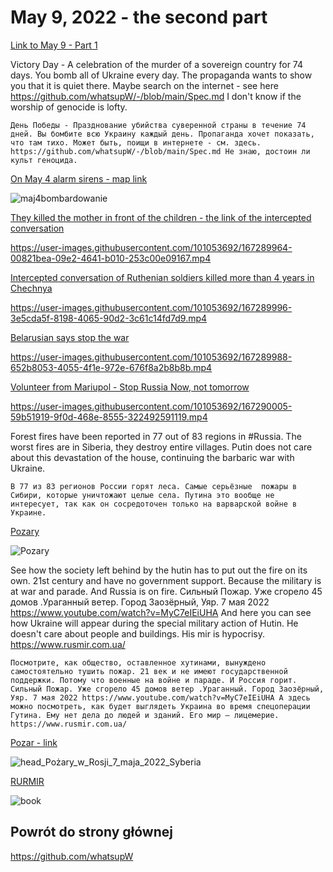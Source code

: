 # May 9, 2022 - the second part

[Link to May 9 - Part 1](https://github.com/whatsupW/whatsupW/blob/main/May_9_2022.md)

Victory Day - A celebration of the murder of a sovereign country for 74 days.
You bomb all of Ukraine every day.
The propaganda wants to show you that it is quiet there. Maybe search on the internet - see here https://github.com/whatsupW/-/blob/main/Spec.md
I don't know if the worship of genocide is lofty.

```
День Победы - Празднование убийства суверенной страны в течение 74 дней. Вы бомбите всю Украину каждый день. Пропаганда хочет показать, что там тихо. Может быть, поищи в интернете - см. здесь. https://github.com/whatsupW/-/blob/main/Spec.md Не знаю, достоин ли культ геноцида.
```

[On May 4 alarm sirens - map link](https://github.com/whatsupW/whatsupW/blob/main/img/7/maj4bombardowanie.jpg?raw=true)

![maj4bombardowanie](https://user-images.githubusercontent.com/101053692/167289051-1ca2f8cb-63f5-4793-a72c-160a22e0ffb4.jpg)

[They killed the mother in front of the children - the link of the intercepted conversation](https://github.com/whatsupW/whatsupW/blob/main/img/7/Zabili_matke_na_oczach_dzieci.mp4?raw=true)

https://user-images.githubusercontent.com/101053692/167289964-00821bea-09e2-4641-b010-253c00e09167.mp4

[Intercepted conversation of Ruthenian soldiers killed more than 4 years in Chechnya](https://github.com/whatsupW/whatsupW/blob/main/img/7/Zginelo_wiecej.mp4?raw=true)

https://user-images.githubusercontent.com/101053692/167289996-3e5cda5f-8198-4065-90d2-3c61c14fd7d9.mp4

[Belarusian says stop the war](https://github.com/whatsupW/whatsupW/blob/main/img/7/Bialorusin_StopWar.mp4?raw=true)

https://user-images.githubusercontent.com/101053692/167289988-652b8053-4055-4f1e-972e-676f8a2b8b8b.mp4

[Volunteer from Mariupol - Stop Russia Now, not tomorrow](https://github.com/whatsupW/whatsupW/blob/main/img/7/Stop_RussiaNOW_646x270_1522841162083491840.mp4?raw=true)

https://user-images.githubusercontent.com/101053692/167290005-59b51919-9f0d-468e-8555-322492591119.mp4

Forest fires have been reported in 77 out of 83 regions in #Russia. The worst fires are in Siberia, they destroy entire villages. Putin does not care about this devastation of the house, continuing the barbaric war with Ukraine.

```
В 77 из 83 регионов России горят леса. Самые серьёзные  пожары в Сибири, которые уничтожают целые села. Путина это вообще не интересует, так как он сосредоточен только на варварской войне в Украине.
```

[Pozary](https://github.com/whatsupW/whatsupW/blob/main/img/7/Pozary.jpg?raw=true)

![Pozary](https://user-images.githubusercontent.com/101053692/167291951-3cdb0547-be33-42a1-a9a0-5b785f150d76.jpg)


See how the society left behind by the hutin has to put out the fire on its own. 21st century and have no government support. Because the military is at war and parade. And Russia is on fire. Сильный Пожар. Уже сгорело 45 домов .Ураганный ветер. Город Заозёрный, Уяр. 7 мая 2022 https://www.youtube.com/watch?v=MyC7eIEiUHA And here you can see how Ukraine will appear during the special military action of Hutin. He doesn't care about people and buildings. His mir is hypocrisy. https://www.rusmir.com.ua/

```
Посмотрите, как общество, оставленное хутинами, вынуждено самостоятельно тушить пожар. 21 век и не имеют государственной поддержки. Потому что военные на войне и параде. И Россия горит. Сильный Пожар. Уже сгорело 45 домов ветер .Ураганный. Город Заозёрный, Уяр. 7 мая 2022 https://www.youtube.com/watch?v=MyC7eIEiUHA А здесь можно посмотреть, как будет выглядеть Украина во время спецоперации Гутина. Ему нет дела до людей и зданий. Его мир — лицемерие. https://www.rusmir.com.ua/
```

[Pozar - link](https://github.com/whatsupW/-/blob/main/1/head_Po%C5%BCary_w_Rosji_7_maja_2022_Syberia.jpg?raw=true)

![head_Pożary_w_Rosji_7_maja_2022_Syberia](https://user-images.githubusercontent.com/101053692/167335979-c01ef27a-011d-49ed-a465-663cad7e5cdd.jpg)

[RURMIR](https://github.com/whatsupW/-/blob/main/1/book.JPG?raw=true)

![book](https://user-images.githubusercontent.com/101053692/167336003-c089c16b-d093-4986-b373-2177c71adbb8.JPG)


## Powrót do strony głównej

https://github.com/whatsupW
